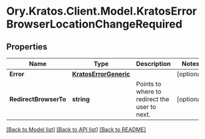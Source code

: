 # Ory.Kratos.Client.Model.KratosErrorBrowserLocationChangeRequired

## Properties

Name | Type | Description | Notes
------------ | ------------- | ------------- | -------------
**Error** | [**KratosErrorGeneric**](KratosErrorGeneric.md) |  | [optional] 
**RedirectBrowserTo** | **string** | Points to where to redirect the user to next. | [optional] 

[[Back to Model list]](../README.md#documentation-for-models) [[Back to API list]](../README.md#documentation-for-api-endpoints) [[Back to README]](../README.md)

